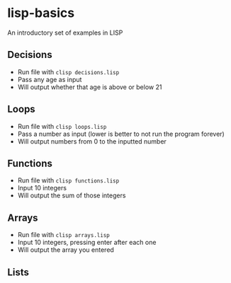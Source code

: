 # lisp-basics
An introductory set of examples in LISP

## Decisions
- Run file with `clisp decisions.lisp`
- Pass any age as input
- Will output whether that age is above or below 21

## Loops
- Run file with `clisp loops.lisp`
- Pass a number as input (lower is better to not run the program forever)
- Will output numbers from 0 to the inputted number

## Functions
- Run file with `clisp functions.lisp`
- Input 10 integers
- Will output the sum of those integers

## Arrays
- Run file with `clisp arrays.lisp`
- Input 10 integers, pressing enter after each one
- Will output the array you entered

## Lists


